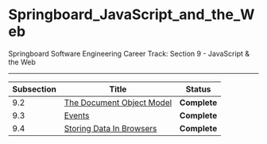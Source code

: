 # Springboard_JavaScript_and_the_Web
Springboard Software Engineering Career Track: Section 9 - JavaScript &amp; the Web

---
| Subsection | Title                                                          | Status          |
| ---------- | -------------------------------------------------------------- | --------------- |
| 9.2        | [The Document Object Model](./9_02-The_Document_Object_Model/) | <b>Complete</b> |
| 9.3        | [Events](./9_03-Events/)                                       | <b>Complete</b> |
| 9.4        | [Storing Data In Browsers](./9_04-Storing_Data_In_Browsers/)   | <b>Complete</b> |
